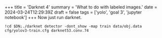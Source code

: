 +++
title = 'Darknet 4'
summary = 'What to do with labeled images.'
date = 2024-03-24T12:29:39Z
draft = false
tags = ['yolo', 'goal 3', 'jupyter notebook']
+++
Now just run darknet.

```
!cd $DN;./darknet detector -dont_show -map train data/obj.data cfg/yolov3-train.cfg darknet53.conv.74
```
